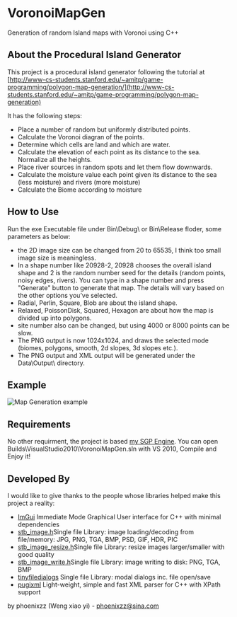 # VoronoiMapGen
Generation of random Island maps with Voronoi using C++

About the Procedural Island Generator
-------
This project is a procedural island generator following the tutorial at [http://www-cs-students.stanford.edu/~amitp/game-programming/polygon-map-generation/](http://www-cs-students.stanford.edu/~amitp/game-programming/polygon-map-generation) 

It has the following steps:

   - Place a number of random but uniformly distributed points.
   - Calculate the Voronoi diagran of the points.
   - Determine which cells are land and which are water.
   - Calculate the elevation of each point as its distance to the sea. Normalize all the heights.
   - Place river sources in random spots and let them flow downwards.
   - Calculate the moisture value each point given its distance to the sea (less moisture) and rivers (more moisture)
   - Calculate the Biome according to moisture

How to Use
-------
Run the exe Executable file under Bin\Debug\ or Bin\Release floder, some parameters as below:
 - the 2D image size can be changed from 20 to 65535, I think too small image size is meaningless.
 - In a shape number like 20928-2, 20928 chooses the overall island shape and 2 is the random number seed for the details (random points, noisy edges, rivers). 
 You can type in a shape number and press "Generate" button to generate that map. The details will vary based on the other options you’ve selected.
 - Radial, Perlin, Square, Blob are about the island shape.
 - Relaxed, PoissonDisk, Squared, Hexagon are about how the map is divided up into polygons.
 - site number also can be changed, but using 4000 or 8000 points can be slow.
 - The PNG output is now 1024x1024, and draws the selected mode (biomes, polygons, smooth, 2d slopes, 3d slopes etc.). 
 - The PNG output and XML output will be generated under the Data\Output\ directory.
 
Example
-------
![Map Generation example](https://github.com/phoenixzz/VoronoiMapGen/blob/master/Data/Output/map.png)

Requirements
-------
No other requirment, the project is based [my SGP Engine](https://github.com/phoenixzz/SGPEngine).
You can open Builds\VisualStudio2010\VoronoiMapGen.sln with VS 2010, Compile and Enjoy it!


Developed By
-------
I would like to give thanks to the people whose libraries helped make this project a reality:

- [ImGui](https://github.com/ocornut/imgui)  Immediate Mode Graphical User interface for C++ with minimal dependencies
- [stb_image.h](https://github.com/nothings/stb/blob/master/stb_image.h)Single file Library: image loading/decoding from file/memory: JPG, PNG, TGA, BMP, PSD, GIF, HDR, PIC
- [stb_image_resize.h](https://github.com/nothings/stb/blob/master/stb_image_resize.h)Single file Library: resize images larger/smaller with good quality
- [stb_image_write.h](https://github.com/nothings/stb/blob/master/stb_image_write.h)Single file Library: image writing to disk: PNG, TGA, BMP
- [tinyfiledialogs](https://sourceforge.net/projects/tinyfiledialogs/) Single file Library: modal dialogs inc. file open/save
- [pugixml](http://pugixml.org/) Light-weight, simple and fast XML parser for C++ with XPath support

by phoenixzz (Weng xiao yi) - <phoenixzz@sina.com>